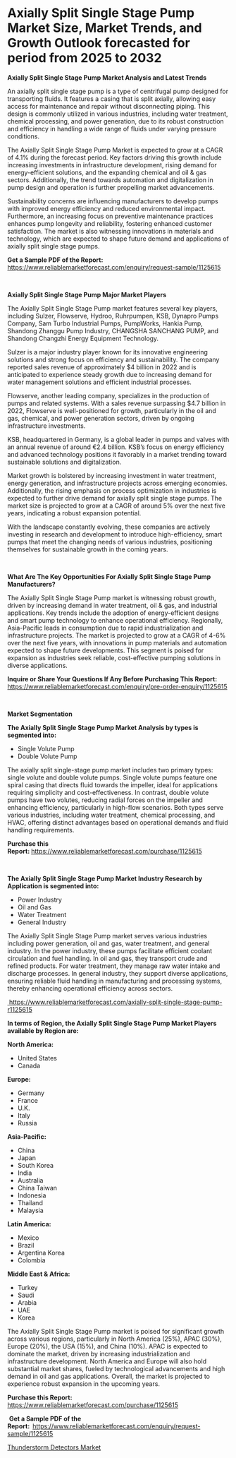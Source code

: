 <p><h1>Axially Split Single Stage Pump Market Size, Market Trends, and Growth Outlook forecasted for period from 2025 to 2032</h1></p><p><strong>Axially Split Single Stage Pump Market Analysis and Latest Trends</strong></p>
<p><p>An axially split single stage pump is a type of centrifugal pump designed for transporting fluids. It features a casing that is split axially, allowing easy access for maintenance and repair without disconnecting piping. This design is commonly utilized in various industries, including water treatment, chemical processing, and power generation, due to its robust construction and efficiency in handling a wide range of fluids under varying pressure conditions.</p><p>The Axially Split Single Stage Pump Market is expected to grow at a CAGR of 4.1% during the forecast period. Key factors driving this growth include increasing investments in infrastructure development, rising demand for energy-efficient solutions, and the expanding chemical and oil & gas sectors. Additionally, the trend towards automation and digitalization in pump design and operation is further propelling market advancements. </p><p>Sustainability concerns are influencing manufacturers to develop pumps with improved energy efficiency and reduced environmental impact. Furthermore, an increasing focus on preventive maintenance practices enhances pump longevity and reliability, fostering enhanced customer satisfaction. The market is also witnessing innovations in materials and technology, which are expected to shape future demand and applications of axially split single stage pumps.</p></p>
<p><strong>Get a Sample PDF of the Report:&nbsp;</strong> <a href="https://www.reliablemarketforecast.com/enquiry/request-sample/1125615?utm_campaign=2307&utm_medium=2&utm_source=Github&utm_content=ia&utm_term=11042025&utm_id=axially-split-single-stage-pump">https://www.reliablemarketforecast.com/enquiry/request-sample/1125615</a></p>
<p>&nbsp;</p>
<p><strong>Axially Split Single Stage Pump Major Market Players</strong></p>
<p><p>The Axially Split Single Stage Pump market features several key players, including Sulzer, Flowserve, Hydroo, Ruhrpumpen, KSB, Dynapro Pumps Company, Sam Turbo Industrial Pumps, PumpWorks, Hankia Pump, Shandong Zhanggu Pump Industry, CHANGSHA SANCHANG PUMP, and Shandong Changzhi Energy Equipment Technology. </p><p>Sulzer is a major industry player known for its innovative engineering solutions and strong focus on efficiency and sustainability. The company reported sales revenue of approximately $4 billion in 2022 and is anticipated to experience steady growth due to increasing demand for water management solutions and efficient industrial processes.</p><p>Flowserve, another leading company, specializes in the production of pumps and related systems. With a sales revenue surpassing $4.7 billion in 2022, Flowserve is well-positioned for growth, particularly in the oil and gas, chemical, and power generation sectors, driven by ongoing infrastructure investments.</p><p>KSB, headquartered in Germany, is a global leader in pumps and valves with an annual revenue of around €2.4 billion. KSB’s focus on energy efficiency and advanced technology positions it favorably in a market trending toward sustainable solutions and digitalization.</p><p>Market growth is bolstered by increasing investment in water treatment, energy generation, and infrastructure projects across emerging economies. Additionally, the rising emphasis on process optimization in industries is expected to further drive demand for axially split single stage pumps. The market size is projected to grow at a CAGR of around 5% over the next five years, indicating a robust expansion potential.</p><p>With the landscape constantly evolving, these companies are actively investing in research and development to introduce high-efficiency, smart pumps that meet the changing needs of various industries, positioning themselves for sustainable growth in the coming years.</p></p>
<p>&nbsp;</p>
<p><strong>What Are The Key Opportunities For Axially Split Single Stage Pump Manufacturers?</strong></p>
<p><p>The Axially Split Single Stage Pump market is witnessing robust growth, driven by increasing demand in water treatment, oil & gas, and industrial applications. Key trends include the adoption of energy-efficient designs and smart pump technology to enhance operational efficiency. Regionally, Asia-Pacific leads in consumption due to rapid industrialization and infrastructure projects. The market is projected to grow at a CAGR of 4-6% over the next five years, with innovations in pump materials and automation expected to shape future developments. This segment is poised for expansion as industries seek reliable, cost-effective pumping solutions in diverse applications.</p></p>
<p><strong>Inquire or Share Your Questions If Any Before Purchasing This Report:</strong> <a href="https://www.reliablemarketforecast.com/enquiry/pre-order-enquiry/1125615?utm_campaign=2307&utm_medium=2&utm_source=Github&utm_content=ia&utm_term=11042025&utm_id=axially-split-single-stage-pump">https://www.reliablemarketforecast.com/enquiry/pre-order-enquiry/1125615</a></p>
<p>&nbsp;</p>
<p><strong>Market Segmentation</strong></p>
<p><strong>The Axially Split Single Stage Pump Market Analysis by types is segmented into:</strong></p>
<p><ul><li>Single Volute Pump</li><li>Double Volute Pump</li></ul></p>
<p><p>The axially split single-stage pump market includes two primary types: single volute and double volute pumps. Single volute pumps feature one spiral casing that directs fluid towards the impeller, ideal for applications requiring simplicity and cost-effectiveness. In contrast, double volute pumps have two volutes, reducing radial forces on the impeller and enhancing efficiency, particularly in high-flow scenarios. Both types serve various industries, including water treatment, chemical processing, and HVAC, offering distinct advantages based on operational demands and fluid handling requirements.</p></p>
<p><strong>Purchase this Report:&nbsp;</strong><a href="https://www.reliablemarketforecast.com/purchase/1125615?utm_campaign=2307&utm_medium=2&utm_source=Github&utm_content=ia&utm_term=11042025&utm_id=axially-split-single-stage-pump">https://www.reliablemarketforecast.com/purchase/1125615</a></p>
<p>&nbsp;</p>
<p><strong>The Axially Split Single Stage Pump Market Industry Research by Application is segmented into:</strong></p>
<p><ul><li>Power Industry</li><li>Oil and Gas</li><li>Water Treatment</li><li>General Industry</li></ul></p>
<p><p>The Axially Split Single Stage Pump market serves various industries including power generation, oil and gas, water treatment, and general industry. In the power industry, these pumps facilitate efficient coolant circulation and fuel handling. In oil and gas, they transport crude and refined products. For water treatment, they manage raw water intake and discharge processes. In general industry, they support diverse applications, ensuring reliable fluid handling in manufacturing and processing systems, thereby enhancing operational efficiency across sectors.</p></p>
<p><a href="https://www.reliablemarketforecast.com/axially-split-single-stage-pump-r1125615?utm_campaign=2307&utm_medium=2&utm_source=Github&utm_content=ia&utm_term=11042025&utm_id=axially-split-single-stage-pump">&nbsp;https://www.reliablemarketforecast.com/axially-split-single-stage-pump-r1125615</a></p>
<p><strong>In terms of Region, the Axially Split Single Stage Pump Market Players available by Region are:</strong></p>
<p>
    <p> <strong> North America: </strong>
        <ul>
            <li>United States</li>
            <li>Canada</li>
        </ul>
        </p> 
    <p> <strong> Europe: </strong>
        <ul>
            <li>Germany</li>
            <li>France</li>
            <li>U.K.</li>
            <li>Italy</li>
            <li>Russia</li>
        </ul>
        </p> 
    <p> <strong> Asia-Pacific: </strong>
        <ul>
            <li>China</li>
            <li>Japan</li>
            <li>South Korea</li>
            <li>India</li>
            <li>Australia</li>
            <li>China Taiwan</li>
            <li>Indonesia</li>
            <li>Thailand</li>
            <li>Malaysia</li>
        </ul>
        </p> 
    <p> <strong> Latin America: </strong>
        <ul>
            <li>Mexico</li>
            <li>Brazil</li>
            <li>Argentina Korea</li>
            <li>Colombia</li>
        </ul>
        </p> 
    <p> <strong> Middle East & Africa: </strong>
        <ul>
            <li>Turkey</li>
            <li>Saudi</li>
            <li>Arabia</li>
            <li>UAE</li>
            <li>Korea</li>
        </ul>
    </p>
    </p>
<p><p>The Axially Split Single Stage Pump market is poised for significant growth across various regions, particularly in North America (25%), APAC (30%), Europe (20%), the USA (15%), and China (10%). APAC is expected to dominate the market, driven by increasing industrialization and infrastructure development. North America and Europe will also hold substantial market shares, fueled by technological advancements and high demand in oil and gas applications. Overall, the market is projected to experience robust expansion in the upcoming years.</p></p>
<p><strong>Purchase this Report: </strong><a href="https://www.reliablemarketforecast.com/purchase/1125615?utm_campaign=2307&utm_medium=2&utm_source=Github&utm_content=ia&utm_term=11042025&utm_id=axially-split-single-stage-pump">https://www.reliablemarketforecast.com/purchase/1125615</a></p>
<p>&nbsp;<strong>Get a Sample PDF of the Report:&nbsp;&nbsp;</strong><a href="https://www.reliablemarketforecast.com/enquiry/request-sample/1125615?utm_campaign=2307&utm_medium=2&utm_source=Github&utm_content=ia&utm_term=11042025&utm_id=axially-split-single-stage-pump">https://www.reliablemarketforecast.com/enquiry/request-sample/1125615</a></p>
<p><strong></strong></p>
<p><p><a href="https://github.com/godekkutero4/Market-Research-Report-List-1/blob/main/thunderstorm-detectors-market.md?utm_campaign=2307&utm_medium=2&utm_source=Github&utm_content=ia&utm_term=11042025&utm_id=axially-split-single-stage-pump">Thunderstorm Detectors Market</a></p></p>